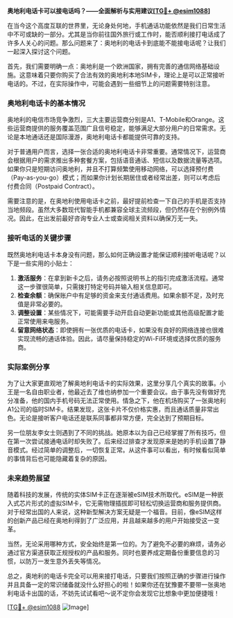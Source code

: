 **奥地利电话卡可以接电话吗？——全面解析与实用建议[[TG💪+ @esim1088](https://t.me/s/esim1088)]**

在当今这个高度互联的世界里，无论身处何地，手机通话功能依然是我们日常生活中不可或缺的一部分。尤其是当你前往国外旅行或工作时，能否顺利接打电话成了许多人关心的问题。那么问题来了：奥地利的电话卡到底能不能接电话呢？让我们一起深入探讨这个问题。

首先，我们需要明确一点：奥地利是一个欧洲国家，拥有完善的通信网络基础设施。这意味着只要你购买了合法有效的奥地利本地SIM卡，理论上是可以正常接听电话的。不过，在实际操作中，可能会遇到一些细节上的问题需要特别注意。

### 奥地利电话卡的基本情况

奥地利的电信市场竞争激烈，三大主要运营商分别是A1、T-Mobile和Orange。这些运营商提供的服务覆盖范围广且信号稳定，能够满足大部分用户的日常需求。无论是本地通话还是国际漫游，奥地利电话卡都能提供可靠的支持。

对于普通用户而言，选择一张合适的奥地利电话卡非常重要。通常情况下，运营商会根据用户的需求推出多种套餐方案，包括语音通话、短信以及数据流量等选项。如果你只是短期访问奥地利，并且不打算频繁使用移动网络，可以选择预付费（Pay-as-you-go）模式；而如果你计划长期居住或者经常出差，则可以考虑后付费合同（Postpaid Contract）。

需要注意的是，在奥地利使用电话卡之前，最好提前检查一下自己的手机是否支持当地频段。虽然大多数现代智能手机都兼容全球主流频段，但仍然存在个别例外情况。因此，在出发前最好咨询专业人士或查阅相关资料以确保万无一失。

### 接听电话的关键步骤

既然奥地利电话卡本身没有问题，那么如何正确设置才能保证顺利接听电话呢？以下是一些实用的小贴士：

1. **激活服务**：在拿到新卡之后，请务必按照说明书上的指引完成激活流程。通常这一步骤很简单，只需拨打特定号码并输入相关信息即可。
2. **检查余额**：确保账户中有足够的资金来支付通话费用。如果余额不足，及时充值是非常必要的。
3. **调整设置**：某些情况下，可能需要手动开启自动更新功能或其他高级配置才能正常使用来电服务。
4. **留意网络状态**：即使拥有一张优质的电话卡，如果没有良好的网络连接也很难实现流畅的通话体验。因此，请尽量保持稳定的Wi-Fi环境或选择优质的服务商。

### 实际案例分享

为了让大家更直观地了解奥地利电话卡的实际效果，这里分享几个真实的故事。小王是一名自由职业者，他最近去了维也纳参加一个重要会议。由于事先没有做好充分准备，他的国内手机号码无法正常使用。情急之下，他在机场购买了一张奥地利A1公司的临时SIM卡。结果发现，这张卡片不仅价格实惠，而且通话质量非常出色。无论是接听客户电话还是联系同事都非常方便，完全达到了预期目标。

另一位朋友李女士则遇到了不同的挑战。她原本以为自己已经掌握了所有技巧，但在第一次尝试接通电话时却失败了。后来经过排查才发现原来是她的手机设置了静音模式。经过简单的调整后，一切恢复正常。从这件事可以看出，有时候看似简单的事情背后也可能隐藏着复杂的原因。

### 未来趋势展望

随着科技的发展，传统的实体SIM卡正在逐渐被eSIM技术所取代。eSIM是一种嵌入式芯片形式的虚拟SIM卡，它无需物理插拔即可轻松切换运营商和服务提供商。对于经常出国的人来说，这种新型解决方案无疑是一个福音。目前，像eSIM这样的创新产品已经在奥地利得到了广泛应用，并且越来越多的用户开始接受这一变革。

当然，无论采用哪种方式，安全始终是第一位的。为了避免不必要的麻烦，请务必通过官方渠道获取正规授权的产品和服务。同时也要养成定期备份重要信息的习惯，以防万一发生意外丢失等情况。

总之，奥地利的电话卡完全可以用来接打电话，只要我们按照正确的步骤进行操作并且具备一定的常识储备就没什么好担心的啦！如果你还在犹豫要不要带一张奥地利电话卡出国的话，不妨先试试看吧～说不定你会发现它比想象中更加便捷哦！

[[TG💪+ @esim1088](https://t.me/s/esim1088) ![Image](https://i.postimg.cc/4NQfJmqS/Snipaste-2025-05-13-00-14-12.png)]